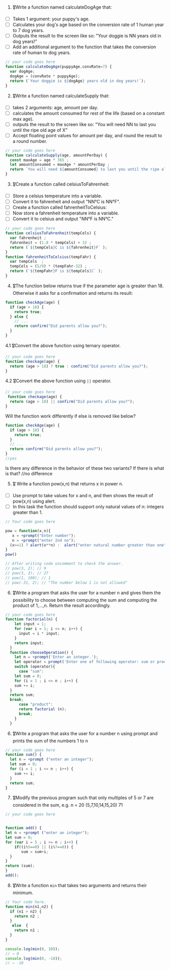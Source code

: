 1. 🎖Write a function named calculateDogAge that:
  * [ ] Takes 1 argument: your puppy's age.
  * [ ] Calculates your dog's age based on the conversion rate of 1 human year to 7 dog years.
  * [ ] Outputs the result to the screen like so: "Your doggie is NN years old in dog years!"
  * [ ] Add an additional argument to the function that takes the conversion rate of human to dog years.

```js
// your code goes here
function calculateDogAge(puppyAge,convRate=7) {
  var dogAge;
  dogAge = (convRate * puppyAge);
  return (`Your doggie is ${dogAge} years old in dog years!`);
}
```
2. 🎖Write a function named calculateSupply that:
  * [ ] takes 2 arguments: age, amount per day.
  * [ ] calculates the amount consumed for rest of the life (based on a constant max age).
  * [ ] outputs the result to the screen like so: "You will need NN to last you until the ripe old age of X"
  * [ ] Accept floating point values for amount per day, and round the result to a round number.

```js
// your code goes here
function calculateSupply(age, amountPerDay) {
  const maxAge = age * 365 ;
  let amountConsumed = maxAge * amountPerDay ;
  return `You will need ${amountConsumed} to last you until the ripe old age of ${age}` ;
}
```
3. 🎖Create a function called celsiusToFahrenheit:
  * [ ] Store a celsius temperature into a variable.
  * [ ] Convert it to fahrenheit and output "NN°C is NN°F".
  * [ ] Create a function called fahrenheitToCelsius:
  * [ ] Now store a fahrenheit temperature into a variable.
  * [ ] Convert it to celsius and output "NN°F is NN°C."

```js
// your code goes here
function celsiusToFahrenheit(tempCels) {
  var fahrenheit ;
  fahrenheit = (1.8 * tempCels) + 32 ;
  return (`${tempCels}C is ${fahrenheit}F` );
}
function fahrenheitToCelsius(tempFahr) {
  var tempCels  ;
  tempCels = (5/9) * (tempFahr-32) ;
  return (`${tempFahr}F is ${tempCels}C` );
}
```
4. 🎖The function below returns true if the parameter age is greater than 18. Otherwise it asks for a confirmation and returns its result:

```js
function checkAge(age) {
  if (age > 18) {
    return true;
  } else {
    // ...
    return confirm("Did parents allow you?");
  }
}
```
  4.1 🎖Convert the above function using ternary operator.
  ```js
  // your code goes here
  function checkage(age) {
    return (age > 18) ? true : confirm("Did parents allow you?");
  }
  ```

  4.2 🎖Convert the above function using `||` operator.
  ```js
  // your code goes here
   function checkage(age) {
    return (age > 18) || confirm("Did parents allow you?");
  }
  ```
Will the function work differently if else is removed like below?

```js
function checkAge(age) {
  if (age > 18) {
    return true;
  }
  // ...
  return confirm("Did parents allow you?");
}
//yes
```
Is there any difference in the behavior of these two variants? If there is what is that? //no difference


5. 🎖 Write a function pow(x,n) that returns x in power n.

  * [ ] Use prompt to take values for x and n, and then shows the result of pow(x,n) using alert.
  * [ ] In this task the function should support only natural values of n: integers greater than 1.

```js
// Your code goes here

pow = function(x,n){
   x = +prompt("Enter number");
   n = +prompt("enter 2nd no");
  (x>=1) ? alert(x**n) :  alert("enter natural number greater than one");
}
pow()

// After writing code uncomment to check the answer.
// pow(3, 2); // 9
// pow(3, 3); // 27
// pow(1, 100); // 1
// pow(-31, 2); // "The number below 1 is not allowed"
```

6. 🎖Write a program that asks the user for a number n and gives them the possibility to choose between computing the sum and computing the product of 1,…,n. Return the result accordingly.

```js
// your code goes here
function factorial(n) {
    let input = 1;
    for (var i = 1; i <= n; i++) {
      input = i * input;
    }
    return input;
  }
  function chooseOperation() {
    let n = +prompt('Enter an integer.');
    let operator = prompt('Enter one of following operator: sum or product');
    switch (operator){
      case "sum": 
    let sum = 0;
    for (i = 1 ; i <= n ; i++) {
    sum += i;
  }
  return sum;
  break;
      case "product": 
      return factorial (n);
      break;
    }
  }
```
6. 🎖Write a program that asks the user for a number n using prompt and prints the sum of the numbers 1 to n

```js
// your code goes here
function sum() {
  let n = +prompt ("enter an integer");
  let sum = 0;
  for (i = 1 ; i <= n ; i++) {
    sum += i;
  }
  return sum;
}
```
7. 🎖Modify the previous program such that only multiples of 5 or 7 are considered in the sum, e.g. n = 20 (5,7,10,14,15,20) 71

```js
// your code goes here


function add() {
let n = +prompt ("enter an integer");
let sum = 0;
for (var i = 5 ; i <= n ; i++) {
    if((i%5==0) || (i%7==0)) {
       sum = sum+i;
  } 
}
return (sum);
}
add();

```

8. 🎖Write a function `min` that takes two arguments and returns their minimum.

```js
// Your code here.
function min(n1,n2) {
  if (n1 > n2) {
    return n2 ;
  }
   else  {
    return n1 ;
  }
}

console.log(min(0, 10));
// → 0
console.log(min(0, -10));
// → -10
```